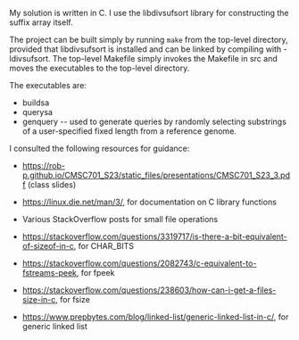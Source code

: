 My solution is written in C. I use the libdivsufsort library for constructing the suffix array itself.

The project can be built simply by running `make` from the top-level directory, provided that
libdivsufsort is installed and can be linked by compiling with -ldivsufsort. The top-level
Makefile simply invokes the Makefile in src and moves the executables to the top-level directory.

The executables are:
* buildsa
* querysa
* genquery -- used to generate queries by randomly selecting substrings of a user-specified fixed length from a reference genome.

I consulted the following resources for guidance:
* https://rob-p.github.io/CMSC701_S23/static_files/presentations/CMSC701_S23_3.pdf (class slides)

* https://linux.die.net/man/3/, for documentation on C library functions

* Various StackOverflow posts for small file operations
* https://stackoverflow.com/questions/3319717/is-there-a-bit-equivalent-of-sizeof-in-c, for CHAR_BITS
* https://stackoverflow.com/questions/2082743/c-equivalent-to-fstreams-peek, for fpeek
* https://stackoverflow.com/questions/238603/how-can-i-get-a-files-size-in-c, for fsize

* https://www.prepbytes.com/blog/linked-list/generic-linked-list-in-c/, for generic linked list